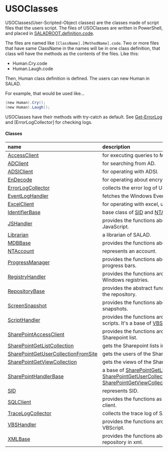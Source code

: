 # USOClasses
USOClasses(User-Scripted-Object classes) are the classes made of script files that the users script.
The files of USOClasses are written in PowerShell, and placed in [SALADROOT.definition.code](../../design/structures/saladroot.definition.code.md).

The files are named like ```[ClassName].[MethodName].code```.
Two or more files that have same ClassName in the names will be in one class definition, that class will have the methods as the contents of the files.
Like this:
- Human.Cry.code
- Human.Laugh.code

Then, Human class definition is defined. The users can new Human in SALAD.

For example, that would be used like...
``` powershell
(new Human).Cry();
(new Human).Laugh();
```

USOClasses have their methods with try-catch as default.
See [Get-ErrorLog](../functions/get-errorlog.md) and [ErrorLogCollector] for checking logs.

#### Classes
|name|description|
|:--|:--|
| [AccessClient](accessclient.md) | for executing queries to MDB. |
| [ADClient](adclient.md) | for searching from AD. |
| [ADSIClient](adsiclient.md) | for operating with ADSI. |
| [EnDecode](endecode.md) | for operating about encryption. |
| [ErrorLogCollector](errorlogcollector.md) | collects the error log of USOClasses. |
| [EventLogHandler](eventloghandler.md) | fetches the Windows Eventlogs. |
| [ExcelClient](excelclient.md) | for operating with excel, using COM. |
| [IdentifierBase](identifierbase.md) | base class of [SID](sid.md) and [NTAccount](ntaccount.md). |
| [JSHandler](jshandler.md) | provides the functions about JavaScript. |
| [Librarian](librarian.md) | a librarian of SALAD. |
| [MDBBase](mdbbase.md) | provides the functions about MDB. |
| [NTAccount](ntaccount.md) | represents an account. |
| [ProgressManager](progressmanager.md) | provides the functions about the progress bars. |
| [RegistryHandler](resigtryhandler.md) | provides the functions around Windows registries. |
| [RepositoryBase](repositorybase.md) | provides the abstract functions about the repository. |
| [ScreenSnapshot](screensnapshot.md) | provides the functions about screen snapshots. |
| [ScriptHandler](scripthandler.md) | provides the functions around the scripts. It's a base of [VBSHandler](vbshandler.md). |
| [SharePointAccessClient](sharepointaccessclient.md) | provides the functions around Sharepoint list. |
| [SharePointGetListCollection](sharepointgetlistcollection.md) | gets the Sharepoint lists information. |
| [SharePointGetUserCollectionFromSite](sharepointgetusercollectionfromsite.md) | gets the users of the Sharepoint site. |
| [SharePointGetViewCollection](sharepointgetviewcollection.md) | gets the views of the Sharepoint list. |
| [SharePointHandlerBase](sharepointhandlerbase.md) | a base of [SharePointGetListCollection](sharepointgetlistcollection.md), [SharePointGetUserCollectionFromSite](sharepointgetusercollectionfromsite.md), [SharePointGetViewCollection](sharepointgetviewcollection.md). |
| [SID](sid.md) | represents SID. |
| [SQLClient](sqlclient.md) | provides the functions as SQLServer client. |
| [TraceLogCollector](tracelogcollector.md) | collects the trace log of SALAD. |
| [VBSHandler](vbshandler.md) | provides the functions around VBScript. |
| [XMLBase](xmlbase.md)  |provides the functions about the repository in xml. |
